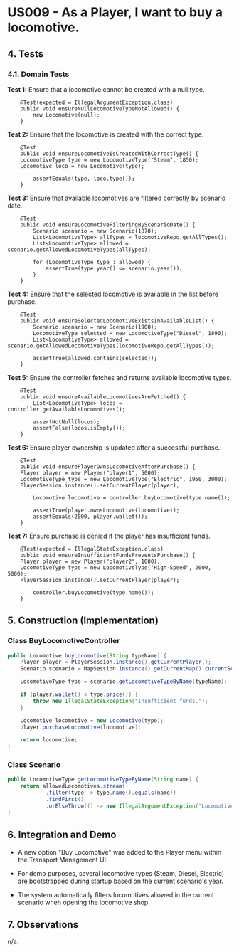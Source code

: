 # US009 - As a Player, I want to buy a locomotive.

## 4. Tests

### 4.1. Domain Tests

**Test 1:** Ensure that a locomotive cannot be created with a null type.

        @Test(expected = IllegalArgumentException.class)
        public void ensureNullLocomotiveTypeNotAllowed() {
            new Locomotive(null);
        }

**Test 2:** Ensure that the locomotive is created with the correct type.

        @Test
        public void ensureLocomotiveIsCreatedWithCorrectType() {
        LocomotiveType type = new LocomotiveType("Steam", 1850);
        Locomotive loco = new Locomotive(type);
        
            assertEquals(type, loco.type());
        }

**Test 3:** Ensure that available locomotives are filtered correctly by scenario date.

        @Test
        public void ensureLocomotiveFilteringByScenarioDate() {
            Scenario scenario = new Scenario(1870);
            List<LocomotiveType> allTypes = locomotiveRepo.getAllTypes();
            List<LocomotiveType> allowed = scenario.getAllowedLocomotiveTypes(allTypes);
        
            for (LocomotiveType type : allowed) {
                assertTrue(type.year() <= scenario.year());
            }
        }

**Test 4:** Ensure that the selected locomotive is available in the list before purchase.

        @Test
        public void ensureSelectedLocomotiveExistsInAvailableList() {
            Scenario scenario = new Scenario(1900);
            LocomotiveType selected = new LocomotiveType("Diesel", 1890);
            List<LocomotiveType> allowed = scenario.getAllowedLocomotiveTypes(locomotiveRepo.getAllTypes());
        
            assertTrue(allowed.contains(selected));
        }

**Test 5:** Ensure the controller fetches and returns available locomotive types. 

        @Test
        public void ensureAvailableLocomotivesAreFetched() {
            List<LocomotiveType> locos = controller.getAvailableLocomotives();
        
            assertNotNull(locos);
            assertFalse(locos.isEmpty());
        }

**Test 6:** Ensure player ownership is updated after a successful purchase.

        @Test
        public void ensurePlayerOwnsLocomotiveAfterPurchase() {
        Player player = new Player("player1", 5000);
        LocomotiveType type = new LocomotiveType("Electric", 1950, 3000);
        PlayerSession.instance().setCurrentPlayer(player);
        
            Locomotive locomotive = controller.buyLocomotive(type.name());
        
            assertTrue(player.ownsLocomotive(locomotive));
            assertEquals(2000, player.wallet());
        }

**Test 7:** Ensure purchase is denied if the player has insufficient funds.

        @Test(expected = IllegalStateException.class)
        public void ensureInsufficientFundsPreventsPurchase() {
        Player player = new Player("player2", 1000);
        LocomotiveType type = new LocomotiveType("High-Speed", 2000, 5000);
        PlayerSession.instance().setCurrentPlayer(player);
        
            controller.buyLocomotive(type.name());
        }


## 5. Construction (Implementation)

### Class BuyLocomotiveController

```java
public Locomotive buyLocomotive(String typeName) {
    Player player = PlayerSession.instance().getCurrentPlayer();
    Scenario scenario = MapSession.instance().getCurrentMap().currentScenario();

    LocomotiveType type = scenario.getLocomotiveTypeByName(typeName);

    if (player.wallet() < type.price()) {
        throw new IllegalStateException("Insufficient funds.");
    }

    Locomotive locomotive = new Locomotive(type);
    player.purchaseLocomotive(locomotive);

    return locomotive;
}

```

### Class Scenario

```java
public LocomotiveType getLocomotiveTypeByName(String name) {
    return allowedLocomotives.stream()
            .filter(type -> type.name().equals(name))
            .findFirst()
            .orElseThrow(() -> new IllegalArgumentException("Locomotive type not found"));
}

```


## 6. Integration and Demo

* A new option "Buy Locomotive" was added to the Player menu within the Transport Management UI.

* For demo purposes, several locomotive types (Steam, Diesel, Electric) are bootstrapped during startup based on the current scenario's year.

* The system automatically filters locomotives allowed in the current scenario when opening the locomotive shop.

## 7. Observations

n/a.